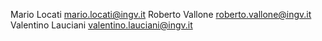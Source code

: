 Mario Locati <mario.locati@ingv.it>
Roberto Vallone <roberto.vallone@ingv.it>
Valentino Lauciani <valentino.lauciani@ingv.it>
